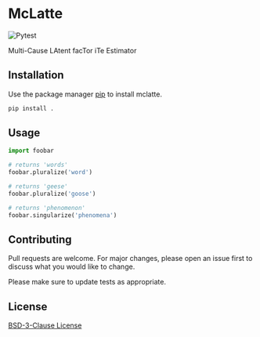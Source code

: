 # McLatte
![Pytest](https://github.com/Jason-Y-Z/McLatte/actions/workflows/python-package.yml/badge.svg)

Multi-Cause LAtent facTor iTe Estimator

## Installation

Use the package manager [pip](https://pip.pypa.io/en/stable/) to install mclatte.

```bash
pip install .
```

## Usage

```python
import foobar

# returns 'words'
foobar.pluralize('word')

# returns 'geese'
foobar.pluralize('goose')

# returns 'phenomenon'
foobar.singularize('phenomena')
```

## Contributing
Pull requests are welcome. For major changes, please open an issue first to discuss what you would like to change.

Please make sure to update tests as appropriate.

## License
[BSD-3-Clause License](https://github.com/Jason-Y-Z/McLatte/blob/main/LICENSE)
